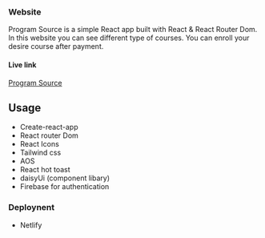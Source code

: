 ### Website 
Program Source is a simple React app built with React & React Router Dom. In this website you can see different type of courses. You can enroll your desire course after payment.

#### Live link
<a href='https://meek-stroopwafel-3563e2.netlify.app/'>Program Source</a>

## Usage
* Create-react-app
* React router Dom
* React Icons
* Tailwind css
* AOS 
* React hot toast
* daisyUi (component libary)
* Firebase for authentication

### Deploynent
* Netlify

